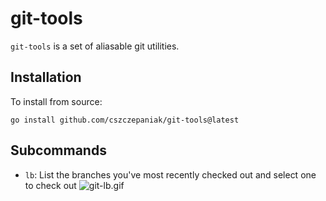 # git-tools

`git-tools` is a set of aliasable git utilities.

## Installation

To install from source:

```
go install github.com/cszczepaniak/git-tools@latest
```

## Subcommands

- `lb`: List the branches you've most recently checked out and select one to check out
![git-lb.gif](https://github.com/cszczepaniak/git-tools/docs/img/blob/main/git-lb.gif)